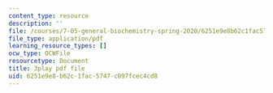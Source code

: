 ```yaml
---
content_type: resource
description: ''
file: /courses/7-05-general-biochemistry-spring-2020/6251e9e8b62c1fac5747c097fcec4cd8_o1pSk-sgFCA.pdf
file_type: application/pdf
learning_resource_types: []
ocw_type: OCWFile
resourcetype: Document
title: 3play pdf file
uid: 6251e9e8-b62c-1fac-5747-c097fcec4cd8
---
```

